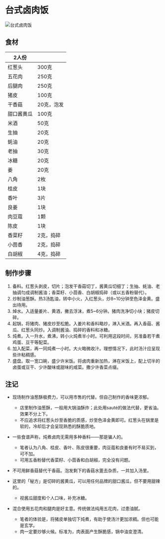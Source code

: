 # 台式卤肉饭

![台式卤肉饭](../Images\台式卤肉饭_220106.jpg)



## 食材

| 2人份      |            |
| ---------- | ---------- |
| 红葱头     | 300克      |
| 五花肉     | 250克      |
| 后腿肉     | 250克      |
| 猪皮       | 100克      |
| 干香菇     | 20克，泡发 |
| 甜口酱黄瓜 | 100克      |
| 米酒       | 50克       |
| 生抽       | 20克       |
| 蚝油       | 20克       |
| 老抽       | 30克       |
| 冰糖       | 20克       |
| 姜         | 20克       |
| 八角       | 2枚        |
| 桂皮       | 1块        |
| 香叶       | 3片        |
| 良姜       | 1块        |
| 肉豆蔻     | 1颗        |
| 陈皮       | 1块        |
| 香菜籽     | 2克，捣碎  |
| 小茴香     | 2克，捣碎  |
| 白胡椒     | 4克，捣碎  |



## 制作步骤

1. 备料。红葱头剥皮，切片；泡发干香菇切丁，酱黄瓜切细丁；生抽、蚝油、老抽调匀成调制酱油；香菜籽、小茴香、白胡椒捣碎（或以五香粉替代）。
2. 炒制油葱酥。热3汤匙油，转中小火，入红葱头，炒8~10分钟至色泽金黄。盛出待用。
3. 焯水。入适量姜片、黄酒，撇去浮沫，煮5~6分钟。猪肉洗净切小块；猪皮切碎。
4. 起锅，将猪肉、猪皮炒至松脆。入姜片和香料略炒，淋入米酒。再入香菇、酱瓜、红葱头同炒。入调制酱油、捣碎的香料和冰糖。
5. 炖煮。入一升水，煮沸，转小火炖煮半小时。可利用这段时间，另准备若干煮鸡蛋、豆干等配菜。
6. 加入配菜，再一同炖煮一小时。大火略微收汁。理想情况下，此时汤汁应呈现些许粘稠感。
7. 盛盘。取一宽口碗，盛少许米饭。将卤肉重新加热，淋在米饭上，配上切半的卤蛋或豆干、少许酸味或甜味的咸菜。撒少许香菜点缀。



## 注记

- 现场制作油葱酥极费力，可以用市售的代替。但自己制作的香味更浓郁。
  - 店里制作油葱酥，一般用大锅油酥炸；此处用sauté的做法代替，更省油。效果不分上下。
  - 不应追求将红葱头炒至香脆的质感，炒至色泽金黄即可。红葱头在锅里是软的，冷却后才会呈现熟悉的酥脆质地。
- 一些食谱声称，炖煮卤肉无需用多种香料——那是骗人的。
  - 笔者认为八角、桂皮、香叶、陈皮很重要，肉豆蔻和良姜有时不易买到，可不加。
  - 可用五香粉替代香菜籽、小茴香和白胡椒，完全没有问题。
- 不可用鲜香菇替代干香菇。泡发剩下的香菇水篦去杂质，一并加入汤里。
- 这里的「秘方」是切碎的酱黄瓜，可以用任何品牌的甜口酱瓜，但不要用甜辣的。
  - 视酱瓜甜度和个人口味，补充冰糖。

- 混合使用五花肉和腿肉是好主意。传统做法纯用五花肉，过患油腻。
  - 笔者的体验是，将猪皮单独切下炖煮，有助于使汤汁更加浓稠。但也可能是玄学。
  - 肉一定要炒够火候。标准为，肉表面产生酥脆感，锅中油变澄清。